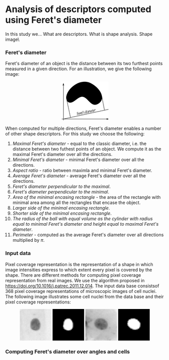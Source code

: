 # Analysis of descriptors computed using Feret's diameter

In this study we... 
What are descriptors. What is shape analysis. 
Shape image\\



### Feret's diameter
Feret's diameter of an object is the distance between its two furthest points measured in a given direction. For an illustration, we give the following image:
<p align="center">
  <img src="images/feretDiam.png" width="150">
</p>


When computed for multiple directions, Feret's diameter enables a number of other shape descriptors. For this study we choose the following:
1. *Maximal Feret's diameter* - equal to the classic diameter, i.e. the distance between two futhest points of an object. We compute it as the maximal Feret's diameter over all the directions.
2. *Minimal Feret's diameter* - minimal Feret's diameter over all the directions.
3. *Aspect ratio* - ratio between maximla and minimal Feret's diameter.
4. *Average Feret's diameter* - average Feret's diameter over all the directions.
5. *Feret's diameter perpendicular to the maximal*.
6. *Feret's diameter perpendicular to the minimal*.
7. *Area of the minimal encasing rectangle* - the area of the rectangle with minimal area among all the rectangles that encase the object.
8. *Larger side of the minimal encasing rectangle*.
9. *Shorter side of the minimal encasing rectangle*.
10. *The radius of the ball with equal volume as the cylinder with radius equal to minimal Feret's diameter and height equal to maximal Feret's diameter*.
11. *Perimeter* - computed as the average Feret's diameter over all directions multiplied by $\pi$.

### Input data

Pixel coverage representation is the representation of a shape in which image intensities express to which extent every pixel is covered by the shape. There are different methods for computing pixel coverage representation from real images. We use the algorithm proposed in https://doi.org/10.1016/j.patrec.2011.12.014. The input data base consistsof 368 pixel coverage representations of microscopic images of cell nuclei. The following image illustrates some cell nuclei from the data base and their pixel coverage representations:

<p align="center">
  <img src="images/cell1.png" width="100">
  <img src="images/cell1Cov.png" width="100">
  <img src="images/cell2.png" width="100">
  <img src="images/cell2Cov.png" width="100">
</p>

### Computing Feret's diameter over angles and cells

[](FerDiamCellImArranged\cellMain.m)







